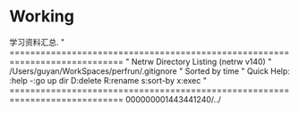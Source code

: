 # Working
学习资料汇总. 
" ============================================================================
" Netrw Directory Listing                                        (netrw v140)
"   /Users/guyan/WorkSpaces/perfrun/.gitignore
"   Sorted by time
"   Quick Help: <F1>:help  -:go up dir  D:delete  R:rename  s:sort-by  x:exec
" ============================================================================
000000001443441240/../
